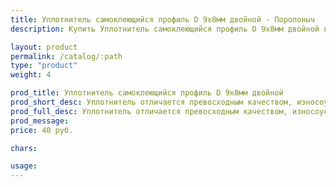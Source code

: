 ```yaml
---
title: Уплотнитель самоклеющийся профиль D 9х8мм двойной - Поролоныч
description: Купить Уплотнитель самоклеющийся профиль D 9х8мм двойной в розницу с доставкой по Москве.

layout: product
permalink: /catalog/:path
type: "product"
weight: 4

prod_title: Уплотнитель самоклеющийся профиль D 9х8мм двойной
prod_short_desc: Уплотнитель отличается превосходным качеством, износоустойчивостью, способен выдерживать широкий диапазон колебания температуры.
prod_full_desc: Уплотнитель отличается превосходным качеством, износоустойчивостью, способен выдерживать широкий диапазон колебания температуры.
prod_message:
price: 40 руб.

chars:

usage:
---
```


